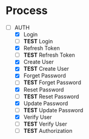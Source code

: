 # Process

- [ ] AUTH
  - [x] Login
  - [ ] **TEST** Login
  - [x] Refresh Token
  - [ ] **TEST** Refresh Token
  - [x] Create User
  - [x] **TEST** Create User
  - [x] Forget Password
  - [ ] **TEST** Forget Password
  - [x] Reset Password
  - [ ] **TEST** Reset Password
  - [x] Update Password
  - [ ] **TEST** Update Password
  - [x] Verify User
  - [ ] **TEST** Verify User
  - [ ] **TEST** Authorization
